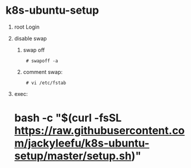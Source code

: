 # k8s-ubuntu-setup
1. root Login
2. disable swap

    1. swap off

            # swapoff -a
    2. comment swap:

            # vi /etc/fstab
3. exec:  
    # bash -c "$(curl -fsSL https://raw.githubusercontent.com/jackyleefu/k8s-ubuntu-setup/master/setup.sh)"